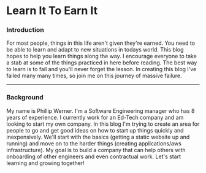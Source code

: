 # Learn It To Earn It

### Introduction

For most people, things in this life aren't given they're earned.
You need to be able to learn and adapt to new situations in todays world.
This blog hopes to help you learn things along the way.
I encourage everyone to take a stab at some of the things practiced in here before reading.
The best way to learn is to fail and you'll never forget the lesson.
In creating this blog I've failed many many times, so join me on this journey of massive failure.

---

### Background

My name is Phillip Werner. I'm a Software Engineering manager who has 8 years of experience.
I currently work for an Ed-Tech company and am looking to start my own company.
In this blog I'm trying to create an area for people to go and get good ideas on how to start up things quickly and inexpensively.
We'll start with the basics (getting a static website up and running) and move on to the harder things (creating applications/aws infrastructure).
My goal is to build a company that can help others with onboarding of other engineers and even contractual work.
Let's start learning and growing together!
